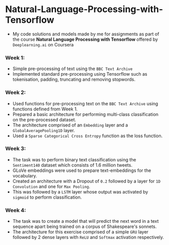 # Natural-Language-Processing-with-Tensorflow
- My code solutions and models made by me for assignments as part of the course <b> Natural Language Processing with Tensorflow </b> offered by `Deeplearning.ai` on Coursera

### Week 1:
- Simple pre-processing of text using the `BBC Text Archive`
- Implemented standard pre-processing using Tensorflow such as tokenisation, padding, truncating and removing stopwords.

### Week 2:
- Used functions for pre-processing text on the `BBC Text Archive` using functions defined from Week 1.
- Prepared a basic architecture for performing multi-class classification on the pre-processed dataset.
- The architecture comprised of an `Embedding` layer and a `GlobalAveragePooling1D` layer.
- Used a `Sparse Categorical Cross Entropy` function as the loss function.

### Week 3:
- The task was to perform binary text classification using the `Sentiment140` dataset which consists of 1.6 million tweets.
- GLoVe embeddings were used to prepare text-embeddings for the vocabulary.
- Created an architecture with a Dropout of `0.2` followed by a layer for `1D Convolution` and one for `Max Pooling`.
- This was followed by a `LSTM` layer whose output was activated by `sigmoid` to perform classification.

### Week 4:
- The task was to create a model that will predict the next word in a text sequence apart being trained on a corpus of Shakespeare's sonnets.
- The architecture for this exercise comprised of a simple `GRU` layer followed by 2 dense layers with `ReLU` and `Softmax` activation respectively.
